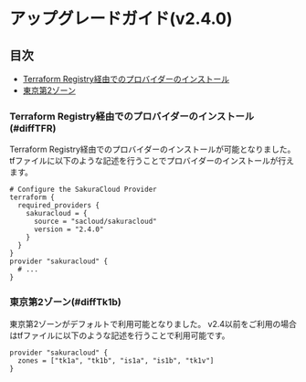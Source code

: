 # アップグレードガイド(v2.4.0)

## 目次

- [Terraform Registry経由でのプロバイダーのインストール](#diffTFR)
- [東京第2ゾーン](#diffTk1b)
    

### Terraform Registry経由でのプロバイダーのインストール(#diffTFR)

Terraform Registry経由でのプロバイダーのインストールが可能となりました。
tfファイルに以下のような記述を行うことでプロバイダーのインストールが行えます。  

```
# Configure the SakuraCloud Provider
terraform {
  required_providers {
    sakuracloud = {
      source = "sacloud/sakuracloud"
      version = "2.4.0"
    }
  }
}
provider "sakuracloud" {
  # ...
}
```

### 東京第2ゾーン(#diffTk1b)

東京第2ゾーンがデフォルトで利用可能となりました。
v2.4以前をご利用の場合はtfファイルに以下のような記述を行うことで利用可能です。

```
provider "sakuracloud" {
  zones = ["tk1a", "tk1b", "is1a", "is1b", "tk1v"]
}
```